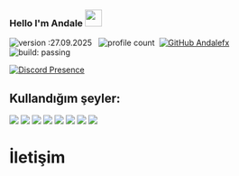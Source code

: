 
### Hello I'm Andale <img src = "https://cdn.discordapp.com/emojis/625936333248004096.png?v=1" high="20px" width="30px">
![version :27.09.2025](https://img.shields.io/badge/version-17.08.2021-informational) &nbsp;
![profile count](https://komarev.com/ghpvc/?username=AndaleFx&color=red)&nbsp;
[![GitHub Andalefx](https://img.shields.io/github/followers/AndaleFx?label=follow&style=social)](https://github.com/AndaleFx)&nbsp;
![build: passing](https://img.shields.io/badge/build-passing-success)


[![Discord Presence](https://lanyard-profile-readme.vercel.app/api/1397360217859297321?theme=dark&bg=06154a&animated=true&hideDiscrim=false&borderRadius=20px&hideTag=True)](https://discord.com/users/770723156796243990)
## Kullandığım şeyler:
<img src='https://img.shields.io/badge/JavaScript-323330?style=for-the-badge&logo=javascript&logoColor=F7DF1E'/>  <img src='https://img.shields.io/badge/HTML5-E34F26?style=for-the-badge&logo=html5&logoColor=white'/> <img src='https://img.shields.io/badge/CSS3-1572B6?style=for-the-badge&logo=css3&logoColor=white'/> <img src='https://img.shields.io/badge/MongoDB-white?style=for-the-badge&logo=mongodb&logoColor=4EA94B'/> <img src='https://img.shields.io/badge/SQLite-07405E?style=for-the-badge&logo=sqlite&logoColor=white'/> <img src='https://img.shields.io/badge/Node.js-339933?style=for-the-badge&logo=nodedotjs&logoColor=white'/> <img src='https://img.shields.io/badge/npm-CB3837?style=for-the-badge&logo=npm&logoColor=white'/>  <img src='https://img.shields.io/badge/Visual_Studio_Code-0078D4?style=for-the-badge&logo=visual%20studio%20code&logoColor=white'/>
# İletişim



